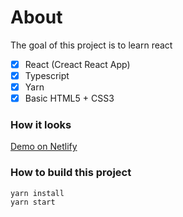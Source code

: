 # About
The goal of this project is to learn react
- [x] React (Creact React App)
- [x] Typescript
- [x] Yarn
- [x] Basic HTML5 + CSS3

### How it looks
[Demo on Netlify](https://unruffled-roentgen-db30d5.netlify.app/)

### How to build this project
```
yarn install
yarn start
```